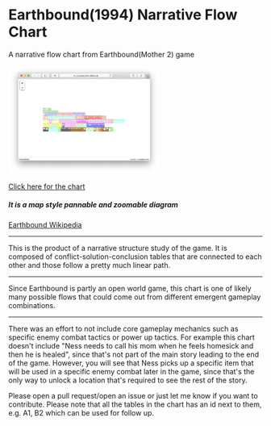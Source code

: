 # Earthbound(1994) Narrative Flow Chart
A narrative flow chart from Earthbound(Mother 2) game

<a href="https://cocoatoucher.github.io/earthbound-narrative/">
<img src="map-thumb.png" alt="Narrative Map" width="300"/>
</a>

[Click here for the chart](https://cocoatoucher.github.io/earthbound-narrative/)

##### It is a map style pannable and zoomable diagram

[Earthbound Wikipedia](https://en.wikipedia.org/wiki/EarthBound)

****
This is the product of a narrative structure study of the game. It is composed of conflict-solution-conclusion tables that are connected to each other and those follow a pretty much linear path.
****
Since Earthbound is partly an open world game, this chart is one of likely many possible flows that could come out from different emergent gameplay combinations.
****
There was an effort to not include core gameplay mechanics such as specific enemy combat tactics or power up tactics. For example this chart doesn't include "Ness needs to call his mom when he feels homesick and then he is healed", since that's not part of the main story leading to the end of the game. However, you will see that Ness picks up a specific item that will be used in a specific enemy combat later in the game, since that's the only way to unlock a location that's required to see the rest of the story.

> 
Please open a pull request/open an issue or just let me know if you want to contribute. Please note that all the tables in the chart has an id next to them, e.g. A1, B2 which can be used for follow up.
